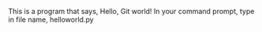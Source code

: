 This is a program that says, Hello, Git world!
In your command prompt, type in file name, helloworld.py
